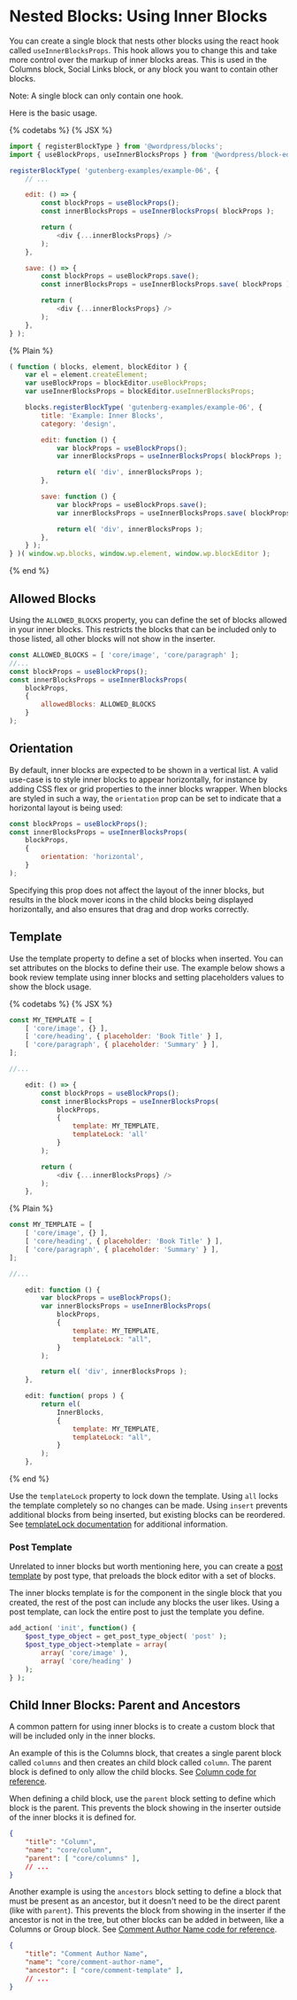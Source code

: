 # Nested Blocks: Using Inner Blocks

You can create a single block that nests other blocks using the react hook called `useInnerBlocksProps`. This hook allows you to change this and take more control over the markup of inner blocks areas. This is used in the Columns block, Social Links block, or any block you want to contain other blocks.

Note: A single block can only contain one hook.

Here is the basic usage.

{% codetabs %}
{% JSX %}

```js
import { registerBlockType } from '@wordpress/blocks';
import { useBlockProps, useInnerBlocksProps } from '@wordpress/block-editor';

registerBlockType( 'gutenberg-examples/example-06', {
	// ...

	edit: () => {
		const blockProps = useBlockProps();
		const innerBlocksProps = useInnerBlocksProps( blockProps );

		return (
			<div {...innerBlocksProps} />
		);
	},

	save: () => {
		const blockProps = useBlockProps.save();
		const innerBlocksProps = useInnerBlocksProps.save( blockProps );

		return (
			<div {...innerBlocksProps} />
		);
	},
} );
```

{% Plain %}

```js
( function ( blocks, element, blockEditor ) {
	var el = element.createElement;
	var useBlockProps = blockEditor.useBlockProps;
	var useInnerBlocksProps = blockEditor.useInnerBlocksProps;

	blocks.registerBlockType( 'gutenberg-examples/example-06', {
		title: 'Example: Inner Blocks',
		category: 'design',

		edit: function () {
			var blockProps = useBlockProps();
			var innerBlocksProps = useInnerBlocksProps( blockProps );

			return el( 'div', innerBlocksProps );
		},

		save: function () {
			var blockProps = useBlockProps.save();
			var innerBlocksProps = useInnerBlocksProps.save( blockProps );

			return el( 'div', innerBlocksProps );
		},
	} );
} )( window.wp.blocks, window.wp.element, window.wp.blockEditor );
```

{% end %}

## Allowed Blocks

Using the `ALLOWED_BLOCKS` property, you can define the set of blocks allowed in your inner blocks. This restricts the blocks that can be included only to those listed, all other blocks will not show in the inserter.

```js
const ALLOWED_BLOCKS = [ 'core/image', 'core/paragraph' ];
//...
const blockProps = useBlockProps();
const innerBlocksProps = useInnerBlocksProps(
	blockProps,
	{
		allowedBlocks: ALLOWED_BLOCKS
	}
);
```

## Orientation

By default, inner blocks are expected to be shown in a vertical list. A valid use-case is to style inner blocks to appear horizontally, for instance by adding CSS flex or grid properties to the inner blocks wrapper. When blocks are styled in such a way, the `orientation` prop can be set to indicate that a horizontal layout is being used:

```js
const blockProps = useBlockProps();
const innerBlocksProps = useInnerBlocksProps(
	blockProps,
	{
		orientation: 'horizontal',
	}
);
```

Specifying this prop does not affect the layout of the inner blocks, but results in the block mover icons in the child blocks being displayed horizontally, and also ensures that drag and drop works correctly.

## Template

Use the template property to define a set of blocks when inserted. You can set attributes on the blocks to define their use. The example below shows a book review template using inner blocks and setting placeholders values to show the block usage.

{% codetabs %}
{% JSX %}

```js
const MY_TEMPLATE = [
	[ 'core/image', {} ],
	[ 'core/heading', { placeholder: 'Book Title' } ],
	[ 'core/paragraph', { placeholder: 'Summary' } ],
];

//...

	edit: () => {
		const blockProps = useBlockProps();
		const innerBlocksProps = useInnerBlocksProps(
			blockProps,
			{
				template: MY_TEMPLATE,
				templateLock: 'all'
			}
		);

		return (
			<div {...innerBlocksProps} />
		);
	},
```

{% Plain %}

```js
const MY_TEMPLATE = [
	[ 'core/image', {} ],
	[ 'core/heading', { placeholder: 'Book Title' } ],
	[ 'core/paragraph', { placeholder: 'Summary' } ],
];

//...

	edit: function () {
		var blockProps = useBlockProps();
		var innerBlocksProps = useInnerBlocksProps(
			blockProps,
			{
				template: MY_TEMPLATE,
				templateLock: "all",
			}
		);

		return el( 'div', innerBlocksProps );
	},

	edit: function( props ) {
		return el(
			InnerBlocks,
			{
				template: MY_TEMPLATE,
				templateLock: "all",
			}
		);
	},
```

{% end %}

Use the `templateLock` property to lock down the template. Using `all` locks the template completely so no changes can be made. Using `insert` prevents additional blocks from being inserted, but existing blocks can be reordered. See [templateLock documentation](https://github.com/WordPress/gutenberg/tree/HEAD/packages/block-editor/src/components/inner-blocks/README.md#templatelock) for additional information.

### Post Template

Unrelated to inner blocks but worth mentioning here, you can create a [post template](https://developer.wordpress.org/block-editor/developers/block-api/block-templates/) by post type, that preloads the block editor with a set of blocks.

The inner blocks template is for the component in the single block that you created, the rest of the post can include any blocks the user likes. Using a post template, can lock the entire post to just the template you define.

```php
add_action( 'init', function() {
	$post_type_object = get_post_type_object( 'post' );
	$post_type_object->template = array(
		array( 'core/image' ),
		array( 'core/heading' )
	);
} );
```

## Child Inner Blocks: Parent and Ancestors

A common pattern for using inner blocks is to create a custom block that will be included only in the inner blocks.

An example of this is the Columns block, that creates a single parent block called `columns` and then creates an child block called `column`. The parent block is defined to only allow the child blocks. See [Column code for reference](https://github.com/WordPress/gutenberg/tree/HEAD/packages/block-library/src/column).

When defining a child block, use the `parent` block setting to define which block is the parent. This prevents the block showing in the inserter outside of the inner blocks it is defined for.

```json
{
	"title": "Column",
	"name": "core/column",
	"parent": [ "core/columns" ],
	// ...
}
```

Another example is using the `ancestors` block setting to define a block that must be present as an ancestor, but it doesn't need to be the direct parent (like with `parent`). This prevents the block from showing in the inserter if the ancestor is not in the tree, but other blocks can be added in between, like a Columns or Group block. See [Comment Author Name code for reference](https://github.com/WordPress/gutenberg/tree/HEAD/packages/block-library/src/comment-author-name).

```json
{
	"title": "Comment Author Name",
	"name": "core/comment-author-name",
	"ancestor": [ "core/comment-template" ],
	// ...
}
```
